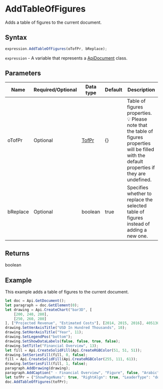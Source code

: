 # AddTableOfFigures

Adds a table of figures to the current document.

## Syntax

```javascript
expression.AddTableOfFigures(oTofPr, bReplace);
```

`expression` - A variable that represents a [ApiDocument](../ApiDocument.md) class.

## Parameters

| **Name** | **Required/Optional** | **Data type** | **Default** | **Description** |
| ------------- | ------------- | ------------- | ------------- | ------------- |
| oTofPr | Optional | [TofPr](../../Enumeration/TofPr.md) | &#123;&#125; | Table of figures properties. 💡 Please note that the table of figures properties will be filled with the default properties if they are undefined. |
| bReplace | Optional | boolean | true | Specifies whether to replace the selected table of figures instead of adding a new one. |

## Returns

boolean

## Example

This example adds a table of figures to the current document.

```javascript editor-docx
let doc = Api.GetDocument();
let paragraph = doc.GetElement(0);
let drawing = Api.CreateChart("bar3D", [
	[200, 240, 280],
	[250, 260, 280]
], ["Projected Revenue", "Estimated Costs"], [2014, 2015, 2016], 4051300, 2347595, 24);
drawing.SetVerAxisTitle("USD In Hundred Thousands", 10);
drawing.SetHorAxisTitle("Year", 11);
drawing.SetLegendPos("bottom");
drawing.SetShowDataLabels(false, false, true, false);
drawing.SetTitle("Financial Overview", 13);
let fill = Api.CreateSolidFill(Api.CreateRGBColor(51, 51, 51));
drawing.SetSeriesFill(fill, 0, false);
fill = Api.CreateSolidFill(Api.CreateRGBColor(255, 111, 61));
drawing.SetSeriesFill(fill, 1, false);
paragraph.AddDrawing(drawing);
paragraph.AddCaption(" - Financial Overview", "Figure", false, "Arabic", false, undefined, "hyphen");
let tofPr = {"ShowPageNums": true, "RightAlgn": true, "LeaderType": "dot", "FormatAsLinks": true, "BuildFrom": "Figure", "LabelNumber": true, "TofStyle": "distinctive"};
doc.AddTableOfFigures(tofPr);
```
